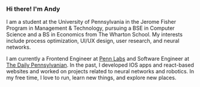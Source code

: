### Hi there! I'm Andy

I am a student at the University of Pennsylvania in the Jerome Fisher Program in Management & Technology, pursuing a BSE in Computer Science and a BS in Economics from The Wharton School. My interests include process optimization, UI/UX design, user research, and neural networks.

I am currently a Frontend Engineer at [Penn Labs](https://github.com/pennlabs) and Software Engineer at [The Daily Pennsylvanian](https://github.com/dailypenn). In the past, I developed IOS apps and react-based websites and worked on projects related to neural networks and robotics.  In my free time, I love to run, learn new things, and explore new places.
